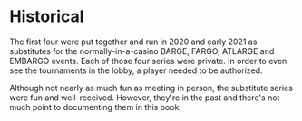 # Historical

The first four were put together and run in 2020 and early 2021 as
substitutes for the normally-in-a-casino BARGE, FARGO, ATLARGE and
EMBARGO events. Each of those four series were private. In order to
even see the tournaments in the lobby, a player needed to be
authorized.

Although not nearly as much fun as meeting in person, the substitute
series were fun and well-received. However, they're in the past and
there's not much point to documenting them in this book.
